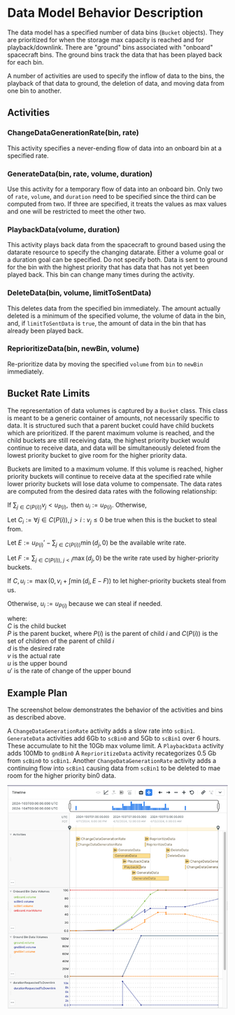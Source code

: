 # Data Model Behavior Description

The data model has a specified number of data bins (`Bucket` objects).  They are prioritized for when the storage
max capacity is reached and for playback/downlink.  There are "ground" bins associated with "onboard" spacecraft bins.
The ground bins track the data that has been played back for each bin.

A number of activities are used to specify the inflow of data to the bins, the playback of that data to ground, the
deletion of data, and moving data from one bin to another.

## Activities

### ChangeDataGenerationRate(bin, rate)
This activity specifies a never-ending flow of data into an onboard bin at a specified rate.

### GenerateData(bin, rate, volume, duration)
Use this activity for a temporary flow of data into an onboard bin.  Only two of `rate`, `volume`, and `duration` need
to be specified since the third can be computed from two.  If three are specified, it treats the values as max values
and one will be restricted to meet the other two.

### PlaybackData(volume, duration)
This activity plays back data from the spacecraft to ground based using the datarate resource to specify the changing
datarate.  Either a volume goal or a duration goal can be specified.  Do not specify both.  Data is sent to ground for
the bin with the highest priority that has data that has not yet been played back.  This bin can change many times
during the activity.

### DeleteData(bin, volume, limitToSentData)
This deletes data from the specified bin immediately.  The amount actually deleted is a minimum of the specified volume,
the volume of data in the bin, and, if `limitToSentData` is `true`, the amount of data in the bin that has already
been played back.

### ReprioritizeData(bin, newBin, volume)
Re-prioritize data by moving the specified `volume` from `bin` to `newBin` immediately.

## Bucket Rate Limits
The representation of data volumes is captured by a `Bucket` class.  This class is meant to be a generic container of
amounts, not necessarily specific to data.  It is structured such that a parent bucket could have child buckets which
are prioritized.  If the parent maximum volume is reached, and the child buckets are still receiving data, the highest
priority bucket would continue to receive data, and data will be simultaneously deleted from the lowest priority bucket
to give room for the higher priority data.

Buckets are limited to a maximum volume. If this volume is reached, higher priority buckets will continue to
receive data at the specified rate while lower priority buckets will lose data volume to compensate.
The data rates are computed from the desired data rates with the following relationship:

$\text{If } \sum_{j \in C(P(i))} v_j < u_{P(i)}, \text{ then } u_i := u_{P(i)}. \text{ Otherwise, }$

$\text{Let } C_i := \forall {j \in C(P(i)), j > i}\ :\ v_j \leq 0 \text{ be true when this is the bucket to steal from. }$

$\text{Let } E := u_{P(i)}' - \sum_{j \in C(P(i))} \min\left( d_j, 0 \right) \text{ be the available write rate.}$

$\text{Let } F := \sum_{j \in C(P(i)),\ j < i} \max\left( d_j, 0 \right) \text{ be the write rate used by higher-priority buckets.}$

$\text{If } C, u_i := \max\left(0, v_i + \int \min\left( d_i, E - F \right) \right) \text{ to let higher-priority buckets steal from us.}$

$\text{Otherwise, } u_i := u_{P(i)} \text{ because we can steal if needed.}$

where: \
$C$ is the child bucket \
$P$ is the parent bucket, where $P(i)$ is the parent of child $i$ and $C(P(i))$ is the set of children of the parent of child $i$ \
$d$ is the desired rate \
$v$ is the actual rate \
$u$ is the upper bound \
$u'$ is the rate of change of the upper bound

## Example Plan

The screenshot below demonstrates the behavior of the activities and bins as described above.

A `ChangeDataGenerationRate` activity adds a slow rate into `scBin1`.  `GenerateData` activities add 6Gb
to `scBin0` and 5Gb to `scBin1` over 6 hours.  These accumulate to hit the 10Gb max volume limit.
A `PlaybackData` activity adds 100Mb to `gndBin0`  A `ReprioritizeData` activity recategorizes 0.5 Gb
from `scBin0` to `scBin1`.  Another `ChangeDataGenerationRate` activity adds a continuing flow into `scBin1`
causing data from `scBin1` to be deleted to mae room for the higher priority bin0 data.

![aerie screenshot](sample-plan.png)
